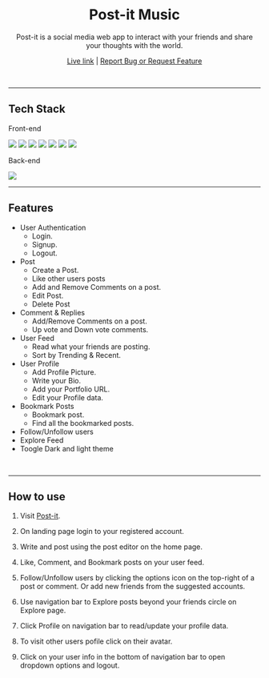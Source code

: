 <h1 align="center">Post-it Music</h1>
<p align="center">Post-it is a social media web app to interact with your friends and share your thoughts with the world.
<p  align="center"><a href="https://post-it-ankit9015.netlify.app/">Live link</a> | <a href="https://github.com/ankit9015/social-app/issues">Report Bug or Request Feature</a><p>
<br />

---
<h2>Tech Stack</h2>
<p>Front-end </p>
<p float="left">
<img src="https://img.shields.io/badge/React-20232A?style=for-the-badge&logo=react&logoColor=61DAFB" /> <img src="https://img.shields.io/badge/HTML5-E34F26?style=for-the-badge&logo=html5&logoColor=white" /> <img src="https://img.shields.io/badge/CSS3-1572B6?style=for-the-badge&logo=css3&logoColor=white" />
<img src="https://img.shields.io/badge/npm-CB3837?style=for-the-badge&logo=npm&logoColor=white" />
<img src="https://img.shields.io/badge/React_Router-CA4245?style=for-the-badge&logo=react-router&logoColor=white" />
<img src="https://img.shields.io/badge/Material%20UI-007FFF?style=for-the-badge&logo=mui&logoColor=white" />
<img src="https://img.shields.io/badge/Redux-593D88?style=for-the-badge&logo=redux&logoColor=white" />
</p>

<p>Back-end </p>
<img src="https://ik.imagekit.io/ankit9015/mockbee_fKHVH60Lz.png?ik-sdk-version=javascript-1.4.3&updatedAt=1658483159594" />

<br />

---
<h2>Features</h2>

- User Authentication
    - Login.
    - Signup.
    - Logout.
- Post 
    - Create a Post.
    - Like other users posts
    - Add and Remove Comments on a post.
    - Edit Post.
    - Delete Post
- Comment & Replies
    - Add/Remove Comments on a post.
    - Up vote and Down vote comments.
- User Feed
    - Read what your friends are posting.
    - Sort by Trending & Recent.
- User Profile
    - Add Profile Picture.
    - Write your Bio.
    - Add your Portfolio URL.
    - Edit your Profile data.
- Bookmark Posts
    - Bookmark post.
    - Find all the bookmarked posts.
- Follow/Unfollow users
- Explore Feed
- Toogle Dark and light theme

<br />

---
<h2>How to use</h2>

1. Visit [Post-it](https://post-it-ankit9015.netlify.app/).

2. On landing page login to your registered account.

3. Write and post using the post editor on the home page.

4. Like, Comment, and Bookmark posts on your user feed.

5. Follow/Unfollow users by clicking the options icon on the top-right of a post or comment. Or add new friends from the suggested accounts.

6. Use navigation bar to Explore posts beyond your friends circle on Explore page.

7. Click Profile on navigation bar to read/update your profile data.

8. To visit other users pofile click on their avatar.

9. Click on your user info in the bottom of navigation bar to open dropdown options and logout.


